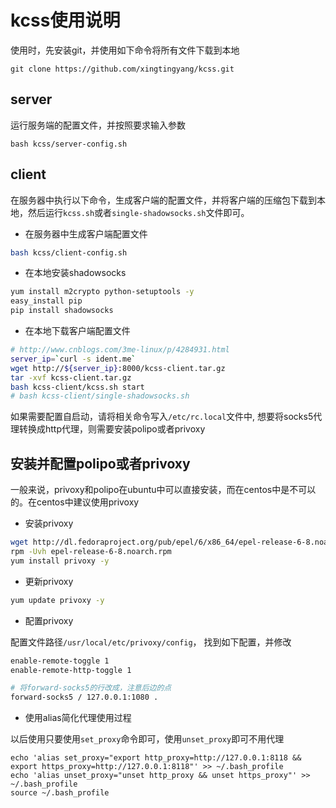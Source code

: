 # kcss使用说明

使用时，先安装git，并使用如下命令将所有文件下载到本地

```
git clone https://github.com/xingtingyang/kcss.git
```

## server
运行服务端的配置文件，并按照要求输入参数

```
bash kcss/server-config.sh
```


## client
在服务器中执行以下命令，生成客户端的配置文件，并将客户端的压缩包下载到本地，然后运行`kcss.sh`或者`single-shadowsocks.sh`文件即可。

- 在服务器中生成客户端配置文件
```bash
bash kcss/client-config.sh
```

- 在本地安装shadowsocks
```bash
yum install m2crypto python-setuptools -y
easy_install pip
pip install shadowsocks
```

- 在本地下载客户端配置文件
```bash
# http://www.cnblogs.com/3me-linux/p/4284931.html
server_ip=`curl -s ident.me`
wget http://${server_ip}:8000/kcss-client.tar.gz
tar -xvf kcss-client.tar.gz
bash kcss-client/kcss.sh start
# bash kcss-client/single-shadowsocks.sh
```

如果需要配置自启动，请将相关命令写入`/etc/rc.local`文件中, 想要将socks5代理转换成http代理，则需要安装polipo或者privoxy

## 安装并配置polipo或者privoxy
一般来说，privoxy和polipo在ubuntu中可以直接安装，而在centos中是不可以的。在centos中建议使用privoxy

- 安装privoxy
```bash
wget http://dl.fedoraproject.org/pub/epel/6/x86_64/epel-release-6-8.noarch.rpm
rpm -Uvh epel-release-6-8.noarch.rpm
yum install privoxy -y
```

- 更新privoxy
```bash
yum update privoxy -y
```

- 配置privoxy

配置文件路径`/usr/local/etc/privoxy/config`， 找到如下配置，并修改

```bash
enable-remote-toggle 1
enable-remote-http-toggle 1
```

```bash
# 将forward-socks5的行改成，注意后边的点
forward-socks5 / 127.0.0.1:1080 .
```

- 使用alias简化代理使用过程

以后使用只要使用`set_proxy`命令即可，使用`unset_proxy`即可不用代理
```
echo 'alias set_proxy="export http_proxy=http://127.0.0.1:8118 && export https_proxy=http://127.0.0.1:8118"' >> ~/.bash_profile
echo 'alias unset_proxy="unset http_proxy && unset https_proxy"' >> ~/.bash_profile
source ~/.bash_profile
```





